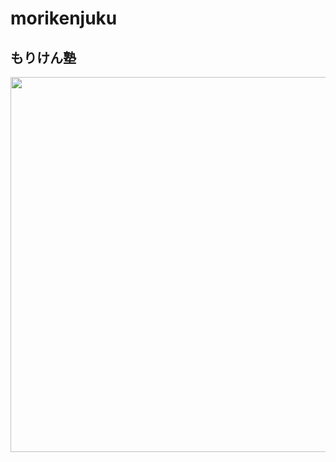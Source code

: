 # morikenjuku

## もりけん塾

<img src="https://terracetech.jp/wp-content/uploads/2021/04/無題214.png" width="600">
